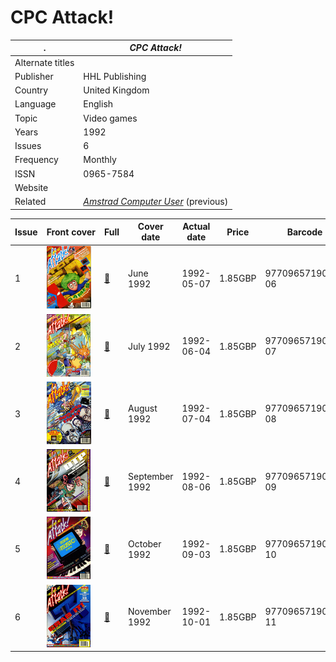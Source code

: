 # CPC Attack!

. | _CPC Attack!_
--- | ---
Alternate titles | 
Publisher | HHL Publishing
Country | United Kingdom
Language | English
Topic | Video games
Years | 1992
Issues | 6
Frequency | Monthly
ISSN | 0965-7584
Website | 
Related | _[Amstrad Computer User](Amstrad%20Computer%20User.md)_ (previous)

Issue | Front&nbsp;cover | Full | Cover date | Actual date | Price | Barcode | Extras
----- | ---------------- | ---- | ---------- | ----------- | ----- | ------- | ------
1|![1](cpcattack/01.png)|[🔗][1]|June 1992|1992-05-07|1.85GBP|9770965719002-06|3D glasses
2|![2](cpcattack/02.png)|[🔗][2]|July 1992|1992-06-04|1.85GBP|9770965719002-07|Puzzle
3|![3](cpcattack/03.png)|[🔗][3]|August 1992|1992-07-04|1.85GBP|9770965719002-08|
4|![4](cpcattack/04.png)|[🔗][4]|September 1992|1992-08-06|1.85GBP|9770965719002-09|
5|![5](cpcattack/05.png)|[🔗][5]|October 1992|1992-09-03|1.85GBP|9770965719002-10|
6|![6](cpcattack/06.png)|[🔗][6]|November 1992|1992-10-01|1.85GBP|9770965719002-11|

[1]: https://archive.org/details/cpc-attack-magazine-01
[2]: https://archive.org/details/cpc-attack-magazine-02
[3]: https://archive.org/details/cpc-attack-magazine-03
[4]: https://archive.org/details/cpc-attack-magazine-04
[5]: https://archive.org/details/cpc-attack-magazine-05
[6]: https://archive.org/details/cpc-attack-magazine-06
